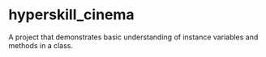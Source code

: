 # hyperskill_cinema
A project that demonstrates basic understanding of instance variables and methods in a class.
